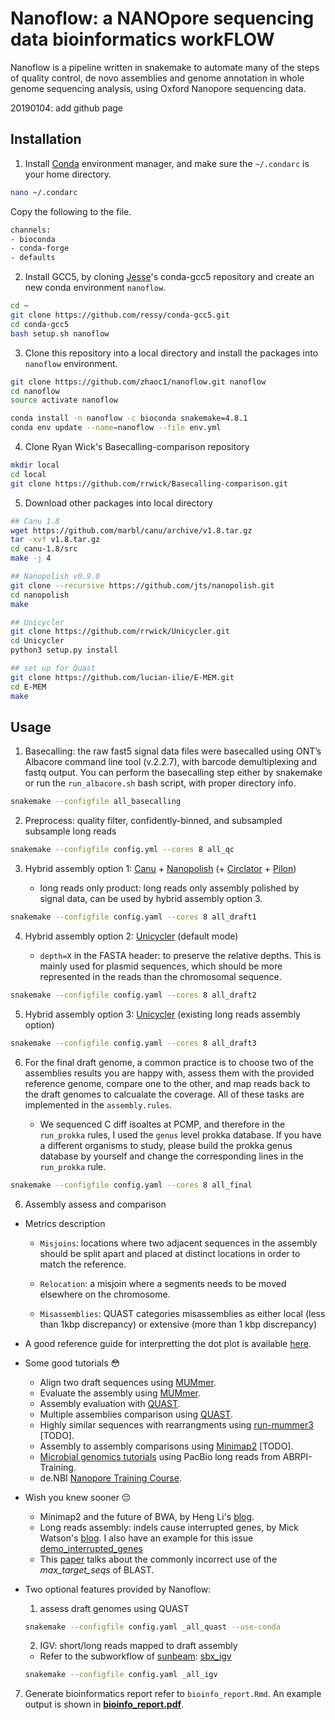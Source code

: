 # Nanoflow: a NANOpore sequencing data bioinformatics workFLOW

Nanoflow is a pipeline written in snakemake to automate many of the steps of quality control, de novo assemblies and genome annotation in whole genome sequencing analysis, using Oxford Nanopore sequencing data.

20190104: add github page

## Installation

1. Install [Conda](https://conda.io/miniconda.html) environment manager, and make sure the `~/.condarc` is your home directory.
  ```bash
  nano ~/.condarc
  ```
  
  Copy the following to the file.
   ```bash
   channels:
  - bioconda
  - conda-forge
  - defaults
  ```

2. Install GCC5, by cloning [Jesse](https://github.com/ressy)'s conda-gcc5 repository and create an new conda environment `nanoflow`.
  
  ```bash
  cd ~
  git clone https://github.com/ressy/conda-gcc5.git
  cd conda-gcc5
  bash setup.sh nanoflow
  ```
  
3. Clone this repository into a local directory and install the packages into `nanoflow` environment.

  ```bash
  git clone https://github.com/zhaoc1/nanoflow.git nanoflow
  cd nanoflow
  source activate nanoflow
  
  conda install -n nanoflow -c bioconda snakemake=4.8.1
  conda env update --name=nanoflow --file env.yml
  ```
 
4. Clone Ryan Wick's Basecalling-comparison repository
  ```bash
  mkdir local
  cd local
  git clone https://github.com/rrwick/Basecalling-comparison.git
  ```

5. Download other packages into local directory
  ```bash
  ## Canu 1.8
  wget https://github.com/marbl/canu/archive/v1.8.tar.gz
  tar -xvf v1.8.tar.gz
  cd canu-1.8/src
  make -j 4

  ## Nanopolish v0.9.0
  git clone --recursive https://github.com/jts/nanopolish.git
  cd nanopolish
  make
  
  ## Unicycler
  git clone https://github.com/rrwick/Unicycler.git
  cd Unicycler
  python3 setup.py install
  
  ## set up for Quast
  git clone https://github.com/lucian-ilie/E-MEM.git
  cd E-MEM
  make
  ```

## Usage
1. Basecalling: the raw fast5 signal data files were basecalled using ONT’s Albacore command line tool (v.2.2.7), with barcode demultiplexing and fastq output. You can perform the basecalling step either by snakemake or run the `run_albacore.sh` bash script, with proper directory info.

  ```bash
  snakemake --configfile all_basecalling
  ```

2. Preprocess: quality filter, confidently-binned, and subsampled subsample long reads

  ```bash
  snakemake --configfile config.yml --cores 8 all_qc
  ```
 
3. Hybrid assembly option 1: [ Canu](http://canu.readthedocs.io/en/latest/quick-start.html) + [ Nanopolish](http://nanopolish.readthedocs.io/en/latest/installation.html#installing-a-particular-release) (+ [ Circlator](https://github.com/sanger-pathogens/circlator/wiki/Brief-instructions) + [ Pilon](https://github.com/broadinstitute/pilon/wiki))

    * long reads only product: long reads only assembly polished by signal data, can be used by hybrid assembly option 3.
    
  ```bash
  snakemake --configfile config.yaml --cores 8 all_draft1
  ```
  
4. Hybrid assembly option 2: [ Unicycler](https://github.com/rrwick/Unicycler#method-hybrid-assembly) (default mode)

   * `depth=X` in the FASTA header: to preserve the relative depths. This is mainly used for plasmid sequences, which should be more represented in the reads than the chromosomal sequence.
 
  ```bash
  snakemake --configfile config.yaml --cores 8 all_draft2
  ```

5. Hybrid assembly option 3: [ Unicycler](https://github.com/rrwick/Unicycler#method-hybrid-assembly) (existing long reads assembly option)

 
  ```bash
  snakemake --configfile config.yaml --cores 8 all_draft3
  ```  

6. For the final draft genome, a common practice is to choose two of the assemblies results you are happy with, assess them with the provided reference genome, compare one to the other, and map reads back to the draft genomes to calcualate the coverage. All of these tasks are implemented in the `assembly.rules`.

    * We sequenced C diff isoaltes at PCMP, and therefore in the `run_prokka` rules, I used the `genus` level prokka database. If you have a different organisms to study, please build the prokka genus database by yourself and change the corresponding lines in the `run_prokka` rule. 

  ```bash
  snakemake --configfile config.yaml --cores 8 all_final
  ```

6. Assembly assess and comparison

  * Metrics description
    
    * `Misjoins`: locations where two adjacent sequences in the assembly should be split apart and placed at distinct locations in order to match the reference.

    * `Relocation`: a misjoin where a segments needs to be moved elsewhere on the chromosome.
    
     * `Misassemblies`: QUAST categories misassemblies as either local (less than 1kbp discrepancy) or extensive (more than 1 kbp discrepancy)
    
  * A good reference guide for interpretting the dot plot is available [ here](http://mummer.sourceforge.net/manual/AlignmentTypes.pdf).
    
  * Some good tutorials 😳
    - Align two draft sequences using [ MUMmer](http://mummer.sourceforge.net/manual/#aligningdraft).
    - Evaluate the assembly using [ MUMmer](http://nanopolish.readthedocs.io/en/latest/quickstart_consensus.html).
    - Assembly evaluation with [ QUAST](http://denbi-nanopore-training-course.readthedocs.io/en/latest/assembly_qc/quast.html).
    - Multiple assemblies comparison using [ QUAST](http://quast.bioinf.spbau.ru/manual.html#faq_q16).
    - Highly similar sequences with rearrangments using [ run-mummer3](http://mummer.sourceforge.net/manual/#mummer3) [TODO].
    - Assembly to assembly comparisons using [ Minimap2](https://github.com/lh3/minimap2/issues/109) [TODO].
    - [Microbial genomics tutorials](http://sepsis-omics.github.io/tutorials/modules/cmdline_assembly_v2/) using PacBio long reads from ABRPI-Training.
    - de.NBI [Nanopore Training Course](https://denbi-nanopore-training-course.readthedocs.io/en/latest/index.html).
    
   * Wish you knew sooner 😔
      - Minimap2 and the future of BWA, by Heng Li's [blog](https://lh3.github.io/2018/04/02/minimap2-and-the-future-of-bwa).
      - Long reads assembly: indels cause interrupted genes, by Mick Watson's [blog](http://www.opiniomics.org/a-simple-test-for-uncorrected-insertions-and-deletions-indels-in-bacterial-genomes/). I also have an example for this issue [ demo_interrupted_genes](https://github.com/zhaoc1/nanoflow/blob/master/demo_interruptted_genes.pdf)
      - This [paper](https://academic.oup.com/bioinformatics/advance-article-abstract/doi/10.1093/bioinformatics/bty833/5106166) talks about the commonly incorrect use of the *max_target_seqs* of BLAST.
      
   * Two optional features provided by Nanoflow:
      1. assess draft genomes using QUAST 
      ```bash  
      snakemake --configfile config.yaml _all_quast --use-conda
      ```
      
      2. IGV: short/long reads mapped to draft assembly
        * Refer to the subworkflow of [ sunbeam](http://sunbeam.readthedocs.io/en/latest/): [ sbx_igv](https://github.com/sunbeam-labs/sbx_igv)
   
     ```bash
     snakemake --configfile config.yaml _all_igv
     ```
 
 7. Generate bioinformatics report refer to `bioinfo_report.Rmd`. An example output is shown in [**bioinfo_report.pdf**](https://github.com/zhaoc1/nanoflow/blob/master/bioinfo_report.pdf).

